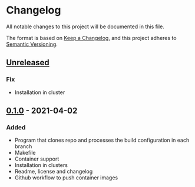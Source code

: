 # Changelog
All notable changes to this project will be documented in this file.

The format is based on [Keep a Changelog](https://keepachangelog.com/en/1.0.0/),
and this project adheres to [Semantic Versioning](https://semver.org/spec/v2.0.0.html).

## [Unreleased](https://github.com/caldito/soup/tree/develop)
### Fix
- Installation in cluster

## [0.1.0](https://github.com/caldito/soup/releases/tag/0.1.0) - 2021-04-02
### Added
- Program that clones repo and processes the build configuration in each branch
- Makefile
- Container support
- Installation in clusters
- Readme, license and changelog
- Github workflow to push container images
